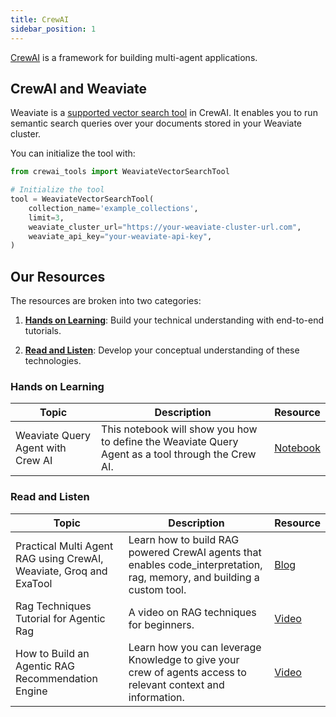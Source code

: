 ```yaml
---
title: CrewAI
sidebar_position: 1
---
```


[CrewAI](https://www.crewai.com/) is a framework for building multi-agent applications.

## CrewAI and Weaviate
Weaviate is a [supported vector search tool](https://docs.crewai.com/tools/weaviatevectorsearchtool) in CrewAI. It enables you to run semantic search queries over your documents stored in your Weaviate cluster. 

You can initialize the tool with:

```python
from crewai_tools import WeaviateVectorSearchTool

# Initialize the tool
tool = WeaviateVectorSearchTool(
    collection_name='example_collections',
    limit=3,
    weaviate_cluster_url="https://your-weaviate-cluster-url.com",
    weaviate_api_key="your-weaviate-api-key",
)
```

## Our Resources 
The resources are broken into two categories: 
1. [**Hands on Learning**](#hands-on-learning): Build your technical understanding with end-to-end tutorials.

2. [**Read and Listen**](#read-and-listen): Develop your conceptual understanding of these technologies.

### Hands on Learning

| Topic | Description | Resource | 
| --- | --- | --- |
| Weaviate Query Agent with Crew AI | This notebook will show you how to define the Weaviate Query Agent as a tool through the Crew AI. | [Notebook](https://github.com/weaviate/recipes/blob/main/integrations/llm-agent-frameworks/crewai/crewai-query-agent-as-tool.ipynb) | 





### Read and Listen

| Topic | Description | Resource | 
| --- | --- | --- |
| Practical Multi Agent RAG using CrewAI, Weaviate, Groq and ExaTool | Learn how to build RAG powered CrewAI agents that enables code_interpretation, rag, memory, and building a custom tool. | [Blog](https://lorenzejay.dev/articles/practical-agentic-rag) | 
| Rag Techniques Tutorial for Agentic Rag | A video on RAG techniques for beginners. | [Video](https://youtu.be/zXBlvpaFNxE?si=KkE14m1KngPZvu_W) | 
|How to Build an Agentic RAG Recommendation Engine | Learn how you can leverage Knowledge to give your crew of agents access to relevant context and information. | [Video](https://youtu.be/2Fu_GgS-Q4s?si=ZnDeucXrGnG7UaQY) | 